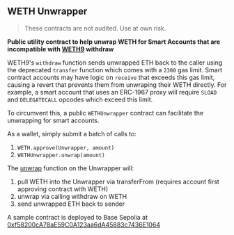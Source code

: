 ## WETH Unwrapper

> These contracts are not audited. Use at own risk.

**Public utility contract to help unwrap WETH for Smart Accounts that are incompatible with [WETH9](https://basescan.org/token/0x4200000000000000000000000000000000000006) withdraw**

WETH9's `withdraw` function sends unwrapped ETH back to the caller using the deprecated `transfer` function which comes with a `2300` gas limit. Smart contract accounts may have logic on `receive` that exceeds this gas limit, causing a revert that prevents them from unwraping their WETH directly. For example, a smart account that uses an ERC-1967 proxy will require `SLOAD` and `DELEGATECALL` opcodes which exceed this limit.

To circumvent this, a public `WETHUnwrapper` contract can facilitate the unwrapping for smart accounts.

As a wallet, simply submit a batch of calls to:
1. `WETH.approve(Unwrapper, amount)`
2. `WETHUnwrapper.unwrap(amount)`

The [unwrap](https://github.com/ilikesymmetry/weth-unwrapper/blob/main/src/WETHUnwrapper.sol#L18-L28) function on the Unwrapper will:
1. pull WETH into the Unwrapper via transferFrom (requires account first approving contract with WETH)
2. unwrap via calling withdraw on WETH
3. send unwrapped ETH back to sender

A sample contract is deployed to Base Sepolia at [0xf58200cA78aE59C0A123aa6dA45883c7436E1064](https://sepolia.basescan.org/address/0xf58200ca78ae59c0a123aa6da45883c7436e1064#code)
